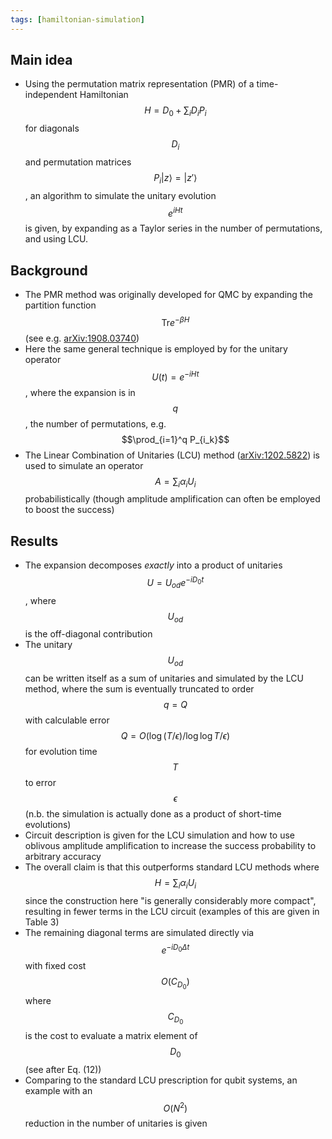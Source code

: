 ```yaml
---
tags: [hamiltonian-simulation]
---
```


## Main idea
* Using the permutation matrix representation (PMR) of a time-independent Hamiltonian $$H = D_0 +\sum_i D_i P_i $$ for diagonals $$D_i$$ and permutation matrices $$P_i\vert z \rangle = \vert z'\rangle$$, an algorithm to simulate the unitary evolution $$e^{i H t}$$ is given, by expanding as a Taylor series in the number of permutations, and using LCU.  


## Background
* The PMR method was originally developed for QMC by expanding the partition function $$\mathrm{Tr}e^{-\beta H}$$ (see e.g. [arXiv:1908.03740](https://arxiv.org/abs/1908.03740))
* Here the same general technique is employed by for the unitary operator $$U(t) = e^{-i H t}$$, where the expansion is in $$q$$, the number of permutations, e.g. $$\prod_{i=1}^q P_{i_k}$$
* The Linear Combination of Unitaries (LCU) method ([arXiv:1202.5822](https://arxiv.org/abs/1202.5822)) is used to simulate an operator $$A = \sum_i \alpha_i U_i$$ probabilistically (though amplitude amplification can often be employed to boost the success)

## Results
* The expansion decomposes *exactly* into a product of unitaries $$U = U_{od}e^{-i D_0  t}$$, where $$U_{od}$$ is the off-diagonal contribution
* The unitary $$U_{od}$$ can be written itself as a sum of unitaries and simulated by the LCU method, where the sum is eventually truncated to order $$q=Q$$ with calculable error $$Q = O\left( \log (T/\epsilon) / \log \log T/\epsilon \right)$$ for evolution time $$T$$ to error $$\epsilon$$ (n.b. the simulation is actually done as a product of short-time evolutions) 
* Circuit description is given for the LCU simulation and how to use oblivous amplitude amplification to increase the success probability to arbitrary accuracy
* The overall claim is that this outperforms standard LCU methods where $$H = \sum_i \alpha_i U_i$$ since the construction here "is generally considerably more compact", resulting in fewer terms in the LCU circuit (examples of this are given in Table 3)
* The remaining diagonal terms are simulated directly via $$e^{-i D_0 \Delta t}$$ with fixed cost $$O(C_{D_0} )$$ where $$C_{D_0}$$ is the cost to evaluate a matrix element of $$D_0$$ (see after Eq. (12))
* Comparing to the standard LCU prescription for qubit systems, an example with an $$O(N^2)$$ reduction in the number of unitaries is given

